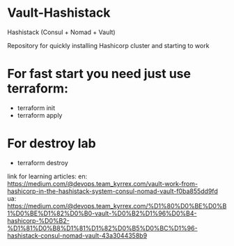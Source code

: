 # Vault-Hashistack
Hashistack (Consul + Nomad + Vault)

Repository for quickly installing Hashicorp cluster and starting to work

# For fast start you need just use terraform:

  - terraform init
  - terraform apply

# For destroy lab

  - terraform destroy

link for learning articles:
 en: https://medium.com/@devops.team_kyrrex.com/vault-work-from-hashicorp-in-the-hashistack-system-consul-nomad-vault-f0ba855dd9fd
 ua: https://medium.com/@devops.team_kyrrex.com/%D1%80%D0%BE%D0%B1%D0%BE%D1%82%D0%B0-vault-%D0%B2%D1%96%D0%B4-hashicorp-%D0%B2-%D1%81%D0%B8%D1%81%D1%82%D0%B5%D0%BC%D1%96-hashistack-consul-nomad-vault-43a3044358b9